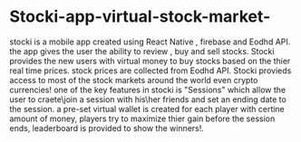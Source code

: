 # Stocki-app-virtual-stock-market-
stocki is a mobile app created using React Native , firebase and Eodhd API. the app gives the user the ability to review , buy and sell stocks. Stocki provides the new users with virtual money to buy stocks based on the thier real time prices. stock prices are collected from Eodhd API. Stocki provieds access to most of the stock markets around the world even crypto currencies! one of the key features in stocki is "Sessions" which allow the user to craete\join a session with his\her friends and set an ending date to the session. a pre-set virtual wallet is created for each player with certine amount of money, players try to maximize thier gain before the session ends, leaderboard is provided to show the winners!.

